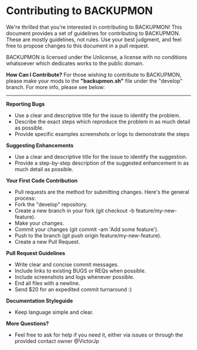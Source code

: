 # Contributing to BACKUPMON

We're thrilled that you're interested in contributing to BACKUPMON! This document provides a set of guidelines for contributing to BACKUPMON. These are mostly guidelines, not rules. Use your best judgment, and feel free to propose changes to this document in a pull request.

BACKUPMON is licensed under the Unlicense, a license with no conditions whatsoever which dedicates works to the public domain.

****How Can I Contribute?****
For those wishing to contribute to BACKUPMON, please make your mods to the **"backupmon.sh"** file under the "develop" branch. For more info, please see below:

------

**Reporting Bugs**
* Use a clear and descriptive title for the issue to identify the problem.
* Describe the exact steps which reproduce the problem in as much detail as possible.
* Provide specific examples screenshots or logs to demonstrate the steps

**Suggesting Enhancements**
* Use a clear and descriptive title for the issue to identify the suggestion.
* Provide a step-by-step description of the suggested enhancement in as much detail as possible.

**Your First Code Contribution**
* Pull requests are the method for submitting changes. Here's the general process:
* Fork the "develop" repository.
* Create a new branch in your fork (git checkout -b feature/my-new-feature).
* Make your changes.
* Commit your changes (git commit -am 'Add some feature').
* Push to the branch (git push origin feature/my-new-feature).
* Create a new Pull Request.

**Pull Request Guidelines**
* Write clear and concise commit messages.
* Include links to existing BUGS or REQs when possible.
* Include screenshots and logs whenever possible.
* End all files with a newline.
* Send $20 for an expedited commit turnaround <jk> :)

**Documentation Styleguide**
* Keep language simple and clear.

**More Questions?**
* Feel free to ask for help if you need it, either via issues or through the provided contact owner @VictorJp
